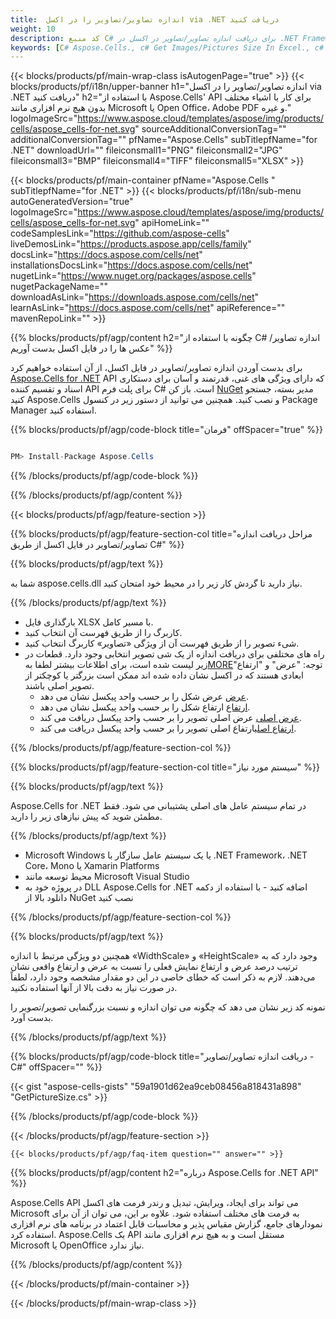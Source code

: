 ```yaml
---
title:  اندازه تصاویر/تصاویر را در اکسل via .NET دریافت کنید
weight: 10
description: کد منبع C# برای دریافت اندازه تصاویر/تصاویر در اکسل در .NET Framework، .NET Core، Mono یا Xamarin Platforms.
keywords: [C# Aspose.Cells., c# Get Images/Pictures Size In Excel., c# Obtain Images/Pictures Size In Excel., c# Access Images/Pictures Size In Excel]
---
```

{{< blocks/products/pf/main-wrap-class isAutogenPage="true" >}}
{{< blocks/products/pf/i18n/upper-banner h1="اندازه تصاویر/تصاویر را در اکسل via .NET دریافت کنید" h2="با استفاده از Aspose.Cells\' API برای کار با اشیاء مختلف بدون هیچ نرم افزاری مانند Microsoft یا Open Office، Adobe PDF و غیره." logoImageSrc="https://www.aspose.cloud/templates/aspose/img/products/cells/aspose_cells-for-net.svg" sourceAdditionalConversionTag="" additionalConversionTag="" pfName="Aspose.Cells" subTitlepfName="for .NET" downloadUrl="" fileiconsmall1="PNG" fileiconsmall2="JPG" fileiconsmall3="BMP" fileiconsmall4="TIFF" fileiconsmall5="XLSX" >}}

{{< blocks/products/pf/main-container pfName="Aspose.Cells " subTitlepfName="for .NET" >}}
{{< blocks/products/pf/i18n/sub-menu autoGeneratedVersion="true" logoImageSrc="https://www.aspose.cloud/templates/aspose/img/products/cells/aspose_cells-for-net.svg" apiHomeLink="" codeSamplesLink="https://github.com/aspose-cells" liveDemosLink="https://products.aspose.app/cells/family" docsLink="https://docs.aspose.com/cells/net" installationsDocsLink="https://docs.aspose.com/cells/net" nugetLink="https://www.nuget.org/packages/aspose.cells" nugetPackageName="" downloadAsLink="https://downloads.aspose.com/cells/net" learnAsLink="https://docs.aspose.com/cells/net" apiReference="" mavenRepoLink="" >}}

{{% blocks/products/pf/agp/content h2="چگونه با استفاده از C# اندازه تصاویر/عکس ها را در فایل اکسل بدست آوریم" %}}

 برای بدست آوردن اندازه تصاویر/تصاویر در فایل اکسل، از آن استفاده خواهیم کرد
 [Aspose.Cells for .NET](https://products.aspose.com/cells/net) 
 API که دارای ویژگی های غنی، قدرتمند و آسان برای دستکاری اسناد و تقسیم کننده API برای پلت فرم C# است. باز کن
 [NuGet](https://www.nuget.org/packages/aspose.cells) 
 مدیر بسته، جستجو کنید
 Aspose.Cells 
 و نصب کنید. همچنین می توانید از دستور زیر در کنسول Package Manager استفاده کنید.

{{% blocks/products/pf/agp/code-block title="فرمان" offSpacer="true" %}}

```cs

PM> Install-Package Aspose.Cells

```

{{% /blocks/products/pf/agp/code-block %}}

{{% /blocks/products/pf/agp/content %}}

{{< blocks/products/pf/agp/feature-section >}}

{{% blocks/products/pf/agp/feature-section-col title="مراحل دریافت اندازه تصاویر/تصاویر در فایل اکسل از طریق C#" %}}

{{% blocks/products/pf/agp/text %}}

شما به aspose.cells.dll نیاز دارید تا گردش کار زیر را در محیط خود امتحان کنید.

{{% /blocks/products/pf/agp/text %}}

+ بارگذاری فایل XLSX با مسیر کامل.
+ کاربرگ را از طریق فهرست آن انتخاب کنید.
+ شیء تصویر را از طریق فهرست آن از ویژگی «تصاویر» کاربرگ انتخاب کنید.
 + راه های مختلفی برای دریافت اندازه از یک شی تصویر انتخابی وجود دارد. قطعات در زیر لیست شده است، برای اطلاعات بیشتر لطفا به[MORE](https://reference.aspose.com/cells/net/aspose.cells.drawing/picture/)توجه: "عرض" و "ارتفاع" ابعادی هستند که در اکسل نشان داده شده اند ممکن است بزرگتر یا کوچکتر از تصویر اصلی باشند.
    + [عرض](https://reference.aspose.com/cells/net/aspose.cells.drawing/shape/width/) عرض شکل را بر حسب واحد پیکسل نشان می دهد.
    + [ارتفاع](https://reference.aspose.com/cells/net/aspose.cells.drawing/shape/height/) ارتفاع شکل را بر حسب واحد پیکسل نشان می دهد.
    + [عرض اصلی](https://reference.aspose.com/cells/net/aspose.cells.drawing/picture/originalwidth/) عرض اصلی تصویر را بر حسب واحد پیکسل دریافت می کند.
    + [ارتفاع اصلی](https://reference.aspose.com/cells/net/aspose.cells.drawing/picture/originalheight/)ارتفاع اصلی تصویر را بر حسب واحد پیکسل دریافت می کند.


{{% /blocks/products/pf/agp/feature-section-col %}}

{{% blocks/products/pf/agp/feature-section-col title="سیستم مورد نیاز" %}}

{{% blocks/products/pf/agp/text %}}

 Aspose.Cells for .NET در تمام سیستم عامل های اصلی پشتیبانی می شود. فقط مطمئن شوید که پیش نیازهای زیر را دارید.

{{% /blocks/products/pf/agp/text %}}

-  Microsoft Windows یا یک سیستم عامل سازگار با .NET Framework، .NET Core، Mono یا Xamarin Platforms
-  محیط توسعه مانند Microsoft Visual Studio
-  در پروژه خود به DLL Aspose.Cells for .NET اضافه کنید - با استفاده از دکمه دانلود بالا از NuGet نصب کنید

{{% /blocks/products/pf/agp/feature-section-col %}}


{{% blocks/products/pf/agp/text %}}
 
همچنین دو ویژگی مرتبط با اندازه «WidthScale» و «HeightScale» وجود دارد که به ترتیب درصد عرض و ارتفاع نمایش فعلی را نسبت به عرض و ارتفاع واقعی نشان می‌دهند.
 لازم به ذکر است که خطای خاصی در این دو مقدار مشخصه وجود دارد، لطفاً در صورت نیاز به دقت بالا از آنها استفاده نکنید.
 
 نمونه کد زیر نشان می دهد که چگونه می توان اندازه و نسبت بزرگنمایی تصویر/تصویر را بدست آورد.

{{% /blocks/products/pf/agp/text %}}

{{% blocks/products/pf/agp/code-block title="دریافت اندازه تصاویر/تصاویر - C#" offSpacer="" %}}

{{< gist "aspose-cells-gists" "59a1901d62ea9ceb08456a818431a898" "GetPictureSize.cs" >}}

{{% /blocks/products/pf/agp/code-block %}}

{{< /blocks/products/pf/agp/feature-section >}}

    {{< blocks/products/pf/agp/faq-item question="" answer="" >}}
 

<!-- aboutfile Starts -->

{{% blocks/products/pf/agp/content h2="درباره Aspose.Cells for .NET API" %}}

Aspose.Cells API می تواند برای ایجاد، ویرایش، تبدیل و رندر فرمت های اکسل Microsoft به فرمت های مختلف استفاده شود. علاوه بر این، می توان از آن برای نمودارهای جامع، گزارش مقیاس پذیر و محاسبات قابل اعتماد در برنامه های نرم افزاری استفاده کرد. Aspose.Cells یک API مستقل است و به هیچ نرم افزاری مانند Microsoft یا OpenOffice نیاز ندارد.

{{% /blocks/products/pf/agp/content %}}



<!-- aboutfile Ends -->
<!--
{{< blocks/products/pf/agp/other-supported-section title="Other Supported Splitting Formats" subTitle="Using C#, One can also split large file into chunks of many other file formats including." >}}

{{< blocks/products/pf/agp/other-supported-section-item href="https://products.aspose.com/cells/net/splitter/ods/" name="ODS" description="OpenDocument Spreadsheet File" >}}
{{< blocks/products/pf/agp/other-supported-section-item href="https://products.aspose.com/cells/net/splitter/xls/" name="XLS" description="Excel Binary Format" >}}
{{< blocks/products/pf/agp/other-supported-section-item href="https://products.aspose.com/cells/net/splitter/xlsb/" name="XLSB" description="Binary Excel Workbook File" >}}
{{< blocks/products/pf/agp/other-supported-section-item href="https://products.aspose.com/cells/net/splitter/xlsm/" name="XLSM" description="Spreadsheet File" >}}

{{< /blocks/products/pf/agp/other-supported-section >}}

-->

{{< /blocks/products/pf/main-container >}}
    
{{< /blocks/products/pf/main-wrap-class >}}
